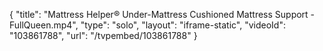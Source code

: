 {
    "title": "Mattress Helper&reg; Under-Mattress Cushioned Mattress Support - FullQueen.mp4",
    "type": "solo",
    "layout": "iframe-static",
    "videoId": "103861788",
    "url": "\/tvpembed\/103861788"
}